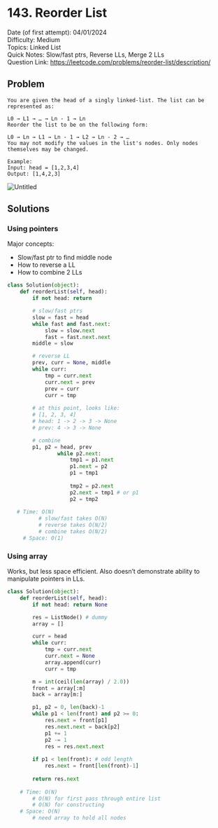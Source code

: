 # 143. Reorder List

Date (of first attempt): 04/01/2024  
Difficulty: Medium  
Topics: Linked List  
Quick Notes: Slow/fast ptrs, Reverse LLs, Merge 2 LLs  
Question Link: https://leetcode.com/problems/reorder-list/description/  

## Problem

```
You are given the head of a singly linked-list. The list can be represented as:

L0 → L1 → … → Ln - 1 → Ln
Reorder the list to be on the following form:

L0 → Ln → L1 → Ln - 1 → L2 → Ln - 2 → …
You may not modify the values in the list's nodes. Only nodes themselves may be changed.

Example:
Input: head = [1,2,3,4]
Output: [1,4,2,3]
```

![Untitled](143%20Reorder%20List%20ee1cd01022a34b4cb28b40046beea9f9/Untitled.png)

## Solutions

### Using pointers

Major concepts:

- Slow/fast ptr to find middle node
- How to reverse a LL
- How to combine 2 LLs

```python
class Solution(object):
    def reorderList(self, head):
        if not head: return

        # slow/fast ptrs
        slow = fast = head
        while fast and fast.next:
            slow = slow.next
            fast = fast.next.next
        middle = slow

        # reverse LL
        prev, curr = None, middle
        while curr:
            tmp = curr.next
            curr.next = prev
            prev = curr
            curr = tmp
            
        # at this point, looks like:
        # [1, 2, 3, 4]
        # head: 1 -> 2 -> 3 -> None
        # prev: 4 -> 3 -> None       

        # combine            
        p1, p2 = head, prev
				while p2.next:
					tmp1 = p1.next
					p1.next = p2
					p1 = tmp1
					
					tmp2 = p2.next
					p2.next = tmp1 # or p1
					p2 = tmp2
            
   # Time: O(N)
	      # slow/fast takes O(N)
	      # reverse takes O(N/2)
	      # combine takes O(N/2)
	 # Space: O(1)
```

### Using array

Works, but less space efficient. Also doesn’t demonstrate ability to manipulate pointers in LLs.

```python
class Solution(object):
    def reorderList(self, head):
        if not head: return None

        res = ListNode() # dummy
        array = []

        curr = head
        while curr:
            tmp = curr.next
            curr.next = None
            array.append(curr)
            curr = tmp

        m = int(ceil(len(array) / 2.0))
        front = array[:m]
        back = array[m:]

        p1, p2 = 0, len(back)-1
        while p1 < len(front) and p2 >= 0:
            res.next = front[p1]
            res.next.next = back[p2]
            p1 += 1
            p2 -= 1
            res = res.next.next
        
        if p1 < len(front): # odd length
            res.next = front[len(front)-1]
        
        return res.next
    
    # Time: O(N)
        # O(N) for first pass through entire list
        # O(N) for constructing 
    # Space: O(N)
        # need array to hold all nodes
```